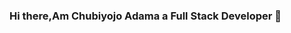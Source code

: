 ### Hi there,Am Chubiyojo Adama a Full Stack Developer 👋

<!--
**kobiyoyo/kobiyoyo** is a ✨ _special_ ✨ repository because its `README.md` (this file) appears on your GitHub profile.

Here are some ideas to get you started:
<pre>
- 🔭 I’m currently working on Rail & React Projects
- 🌱 I’m currently learning learning Django
- 👯 I’m looking to collaborate on Ruby on Rails
- 🤔 I’m looking for a Job opportunity...
- 💬 Ask me about anything
- 📫 How to reach me: adamachubi@gmail.com
- 😄 Pronouns: Him/They/Them
- ⚡ Fun fact: I love lawn and writing
</pre>


![Harsh's github stats](https://github-readme-stats.vercel.app/api?username=kobiyoyo&hide=["issues"]&show_icons=true)




